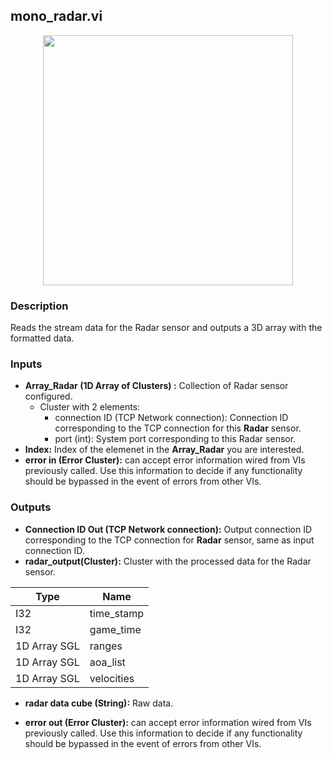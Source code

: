 ## mono_radar.vi
<p align="center">
<img src="https://github.com/monoDriveIO/client/blob/lv_client_docs/WikiPhotos/LV_client/sensors/monoDrive_lvlib_mono__radarc.png?raw=true" 
width="400"  />
</p>

### Description
Reads the stream data for the Radar sensor and outputs a 3D array with the formatted data.

### Inputs

- **Array_Radar (1D Array of Clusters) :** Collection of Radar sensor configured.
  - Cluster with 2 elements:
    * connection ID (TCP Network connection): Connection ID corresponding to the TCP connection for this **Radar** sensor.
    * port (int): System port corresponding to this Radar sensor.
- **Index:** Index of the elemenet in the **Array_Radar** you are interested.
- **error in (Error Cluster):** can accept error information wired from VIs previously called. Use this information to decide if any functionality should be bypassed in the event of errors from other VIs.

### Outputs

- **Connection ID Out (TCP Network connection):** Output connection ID corresponding to the TCP connection for **Radar** sensor, same as input connection ID.
- **radar_output(Cluster):** Cluster with the processed data for the Radar sensor.

| Type  | Name   |
| ------------ | ------------ |
|I32  | time_stamp |
|I32 | game_time  |
|1D Array SGL | ranges  |
|1D Array SGL  | aoa_list |
|1D Array SGL | velocities |

- **radar data cube (String):** Raw data.

- **error out (Error Cluster):** can accept error information wired from VIs previously called. Use this information to decide if any functionality should be bypassed in the event of errors from other VIs.

